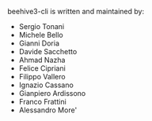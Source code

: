 beehive3-cli is written and maintained by: 

* Sergio Tonani
* Michele Bello
* Gianni Doria
* Davide Sacchetto
* Ahmad Nazha
* Felice Cipriani
* Filippo Vallero
* Ignazio Cassano
* Gianpiero Ardissono
* Franco Frattini
* Alessandro More'